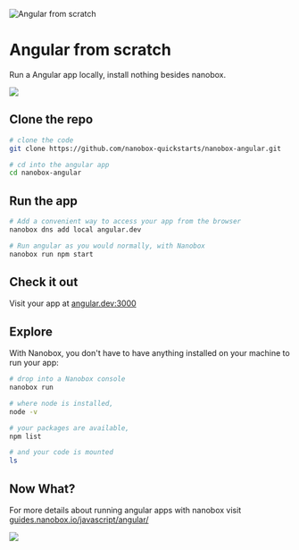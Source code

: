 ![Angular from scratch](https://guides.nanobox.io/assets/quickstart-icons/angular.png)

# Angular from scratch

Run a Angular app locally, install nothing besides nanobox. 

<a href="https://nanobox.io/download"><img src="https://guides.nanobox.io/assets/quickstart-icons/download.png" /></a>


## Clone the repo

```bash
# clone the code
git clone https://github.com/nanobox-quickstarts/nanobox-angular.git

# cd into the angular app
cd nanobox-angular
```

## Run the app

```bash
# Add a convenient way to access your app from the browser
nanobox dns add local angular.dev

# Run angular as you would normally, with Nanobox
nanobox run npm start
```

## Check it out

Visit your app at <a href="http://angular.dev:3000" target="\_blank">angular.dev:3000</a>

## Explore

With Nanobox, you don't have to have anything installed on your machine to run your app:

```bash
# drop into a Nanobox console
nanobox run

# where node is installed,
node -v

# your packages are available,
npm list

# and your code is mounted
ls
```

## Now What?

For more details about running angular apps with nanobox visit [guides.nanobox.io/javascript/angular/](https://guides.nanobox.io/javascript/angular/)

<a href="https://nanobox.io"><img src="https://guides.nanobox.io/assets/quickstart-icons/footer.png" /></a>
